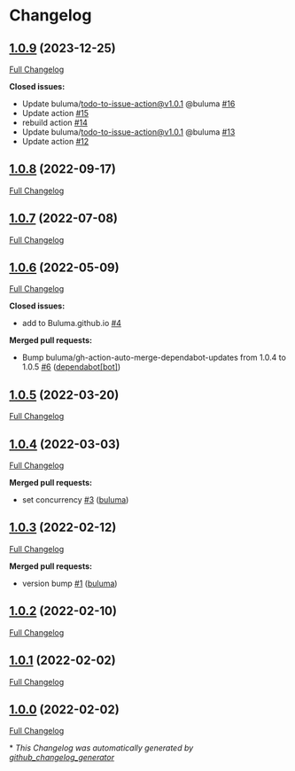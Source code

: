 # Changelog

## [1.0.9](https://github.com/buluma/ansible-role-environment/tree/1.0.9) (2023-12-25)

[Full Changelog](https://github.com/buluma/ansible-role-environment/compare/1.0.8...1.0.9)

**Closed issues:**

- Update buluma/todo-to-issue-action@v1.0.1 @buluma [\#16](https://github.com/buluma/ansible-role-environment/issues/16)
- Update action [\#15](https://github.com/buluma/ansible-role-environment/issues/15)
- rebuild action [\#14](https://github.com/buluma/ansible-role-environment/issues/14)
- Update buluma/todo-to-issue-action@v1.0.1 @buluma [\#13](https://github.com/buluma/ansible-role-environment/issues/13)
- Update action [\#12](https://github.com/buluma/ansible-role-environment/issues/12)

## [1.0.8](https://github.com/buluma/ansible-role-environment/tree/1.0.8) (2022-09-17)

[Full Changelog](https://github.com/buluma/ansible-role-environment/compare/1.0.7...1.0.8)

## [1.0.7](https://github.com/buluma/ansible-role-environment/tree/1.0.7) (2022-07-08)

[Full Changelog](https://github.com/buluma/ansible-role-environment/compare/1.0.6...1.0.7)

## [1.0.6](https://github.com/buluma/ansible-role-environment/tree/1.0.6) (2022-05-09)

[Full Changelog](https://github.com/buluma/ansible-role-environment/compare/1.0.5...1.0.6)

**Closed issues:**

- add to Buluma.github.io [\#4](https://github.com/buluma/ansible-role-environment/issues/4)

**Merged pull requests:**

- Bump buluma/gh-action-auto-merge-dependabot-updates from 1.0.4 to 1.0.5 [\#6](https://github.com/buluma/ansible-role-environment/pull/6) ([dependabot[bot]](https://github.com/apps/dependabot))

## [1.0.5](https://github.com/buluma/ansible-role-environment/tree/1.0.5) (2022-03-20)

[Full Changelog](https://github.com/buluma/ansible-role-environment/compare/1.0.4...1.0.5)

## [1.0.4](https://github.com/buluma/ansible-role-environment/tree/1.0.4) (2022-03-03)

[Full Changelog](https://github.com/buluma/ansible-role-environment/compare/1.0.3...1.0.4)

**Merged pull requests:**

- set concurrency [\#3](https://github.com/buluma/ansible-role-environment/pull/3) ([buluma](https://github.com/buluma))

## [1.0.3](https://github.com/buluma/ansible-role-environment/tree/1.0.3) (2022-02-12)

[Full Changelog](https://github.com/buluma/ansible-role-environment/compare/1.0.2...1.0.3)

**Merged pull requests:**

- version bump [\#1](https://github.com/buluma/ansible-role-environment/pull/1) ([buluma](https://github.com/buluma))

## [1.0.2](https://github.com/buluma/ansible-role-environment/tree/1.0.2) (2022-02-10)

[Full Changelog](https://github.com/buluma/ansible-role-environment/compare/1.0.1...1.0.2)

## [1.0.1](https://github.com/buluma/ansible-role-environment/tree/1.0.1) (2022-02-02)

[Full Changelog](https://github.com/buluma/ansible-role-environment/compare/1.0.0...1.0.1)

## [1.0.0](https://github.com/buluma/ansible-role-environment/tree/1.0.0) (2022-02-02)

[Full Changelog](https://github.com/buluma/ansible-role-environment/compare/92907bb478a6265a953397f99417c33531564981...1.0.0)



\* *This Changelog was automatically generated by [github_changelog_generator](https://github.com/github-changelog-generator/github-changelog-generator)*
